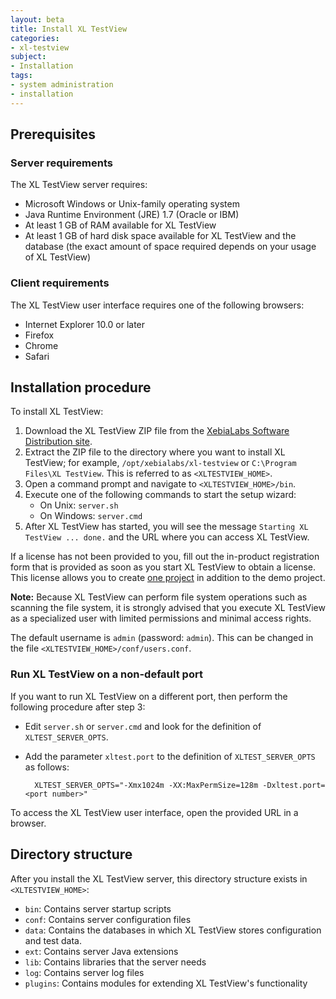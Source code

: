 ```yaml
---
layout: beta
title: Install XL TestView
categories:
- xl-testview
subject:
- Installation
tags:
- system administration
- installation
---
```


## Prerequisites

### Server requirements

The XL TestView server requires:

* Microsoft Windows or Unix-family operating system
* Java Runtime Environment (JRE) 1.7 (Oracle or IBM)
* At least 1 GB of RAM available for XL TestView
* At least 1 GB of hard disk space available for XL TestView and the database (the exact amount of space required depends on your usage of XL TestView)

### Client requirements

The XL TestView user interface requires one of the following browsers:

* Internet Explorer 10.0 or later
* Firefox
* Chrome
* Safari

## Installation procedure

To install XL TestView:

1. Download the XL TestView ZIP file from the [XebiaLabs Software Distribution site](https://dist.xebialabs.com).
2. Extract the ZIP file to the directory where you want to install XL TestView; for example, `/opt/xebialabs/xl-testview` or `C:\Program Files\XL TestView`. This is referred to as `<XLTESTVIEW_HOME>`.
3. Open a command prompt and navigate to `<XLTESTVIEW_HOME>/bin`.
4. Execute one of the following commands to start the setup wizard:
      * On Unix: `server.sh`
      * On Windows: `server.cmd`
5. After XL TestView has started, you will see the message `Starting XL TestView ... done.` and the URL where you can access XL TestView.

If a license has not been provided to you, fill out the in-product registration form that is provided as soon as you start XL TestView to obtain a license. This license allows you to create [one project](/xl-testview/how-to/add-a-project.html) in addition to the demo project.

**Note:** Because XL TestView can perform file system operations such as scanning the file system, it is strongly advised that you execute XL TestView as a specialized user with limited permissions and minimal access rights.

The default username is `admin` (password: `admin`). This can be changed in the file `<XLTESTVIEW_HOME>/conf/users.conf`.

### Run XL TestView on a non-default port

If you want to run XL TestView on a different port, then perform the following procedure after step 3:

* Edit `server.sh` or `server.cmd` and look for the definition of `XLTEST_SERVER_OPTS`.
* Add the parameter `xltest.port` to the definition of `XLTEST_SERVER_OPTS` as follows:

        XLTEST_SERVER_OPTS="-Xmx1024m -XX:MaxPermSize=128m -Dxltest.port=<port number>"

To access the XL TestView user interface, open the provided URL in a browser.

## Directory structure

After you install the XL TestView server, this directory structure exists in `<XLTESTVIEW_HOME>`:

* `bin`: Contains server startup scripts
* `conf`: Contains server configuration files
* `data`: Contains the databases in which XL TestView stores configuration and test data.
* `ext`: Contains server Java extensions
* `lib`: Contains libraries that the server needs
* `log`: Contains server log files
* `plugins`: Contains modules for extending XL TestView's functionality
